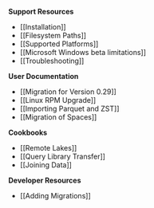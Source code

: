 **Support Resources**

- [[Installation]]
- [[Filesystem Paths]]
- [[Supported Platforms]]
- [[Microsoft Windows beta limitations]]
- [[Troubleshooting]]

**User Documentation**

- [[Migration for Version 0.29]]
- [[Linux RPM Upgrade]]
- [[Importing Parquet and ZST]]
- [[Migration of Spaces]]

**Cookbooks**

- [[Remote Lakes]]
- [[Query Library Transfer]]
- [[Joining Data]]

**Developer Resources**

- [[Adding Migrations]]
